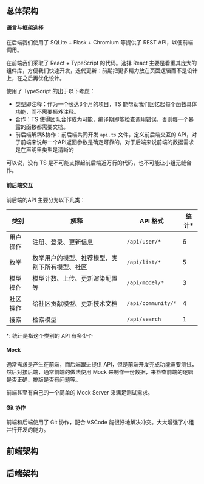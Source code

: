 ##  总体架构

#### 语言与框架选择

在后端我们使用了 SQLite + Flask + Chromium 等提供了 REST API，以便前端调用。

在前端我们采取了 React + TypeScript 的代码。选择 React 主要是看重其庞大的组件库，方便我们快速开发，迭代更新：前期把更多精力放在页面逻辑而不是设计上，在之后再优化设计。

使用了 TypeScript 的出于以下考虑：

- 类型即注释：作为一个长达3个月的项目，TS 能帮助我们回忆起每个函数具体功能，而不需要额外注释。
- 合作：TS 使得团队合作成为可能，编译期即能检查调用错误，否则每一个暴露的函数都需要文档。
- 前后端解耦&协作：前后端共同开发 `api.ts` 文件，定义前后端交互的 API，对于前端来说每一个API返回参数是确定可靠的，对于后端来说前端的数据需求是在声明里类型是清晰的

可以说，没有 TS 是不可能支撑起前后端近万行的代码，也不可能让小组无缝合作。



#### 前后端交互

前后端的API 主要分为以下几类：

| 类别     | 解释                                           | API 格式           | 统计* |
| -------- | ---------------------------------------------- | ------------------ | ----- |
| 用户操作 | 注册、登录、更新信息                           | `/api/user/*`      | 6     |
| 枚举     | 枚举用户的模型、推荐模型、类别下所有模型、社区 | `/api/list/*`      | 5     |
| 模型操作 | 模型计数、上传、更新渲染配置等                 | `/api/model/*`     | 3     |
| 社区操作 | 给社区贡献模型、更新技术文档                   | `/api/community/*` | 4     |
| 搜索     | 检索模型                                       | `/api/search`      | 1     |

*: 统计是指这个类别的 API 有多少个



#### Mock

通常需求是产生在前端，而后端跟进提供 API，但是前端开发完成功能需要测试，然后对接后端，通常前端的做法使用 Mock 来制作一份数据，来检查前端的逻辑是否正确、排版是否有问题等。

前端甚至有自己的一个简单的 Mock Server 来满足测试需求。



#### Git 协作

前端和后端使用了 Git 协作，配合 VSCode 能很好地解决冲突。大大增强了小组并行开发的能力。





## 前端架构





## 后端架构

